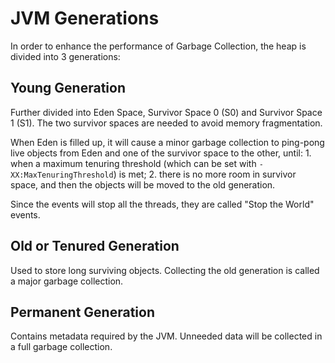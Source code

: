 # JVM Generations

In order to enhance the performance of Garbage Collection, the heap is divided into 3 generations:

## Young Generation

Further divided into Eden Space, Survivor Space 0 (S0) and Survivor Space 1 (S1). The two survivor spaces are needed to avoid memory fragmentation.

When Eden is filled up, it will cause a minor garbage collection to ping-pong live objects from Eden and one of the survivor space to the other, until: 1. when a maximum tenuring threshold (which can be set with `-XX:MaxTenuringThreshold`) is met; 2. there is no more room in survivor space, and then the objects will be moved to the old generation.

Since the events will stop all the threads, they are called "Stop the World" events.

## Old or Tenured Generation

Used to store long surviving objects. Collecting the old generation is called a major garbage collection.

## Permanent Generation

Contains metadata required by the JVM. Unneeded data will be collected in a full garbage collection.
